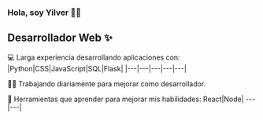 ### Hola, soy Yilver 👋🏼
## Desarrollador Web ✨ 

:computer: Larga experiencia desarrollando aplicaciones con:
|Python|CSS|JavaScript|SQL|Flask|
|---|---|---|---|---|


💪🏼 Trabajando diariamente para mejorar como desarrollador.

👀 Herramientas que aprender para mejorar mis habilidades:
React|Node|
---|---|
<!--
**YilverQ/YilverQ** is a ✨ _special_ ✨ repository because its `README.md` (this file) appears on your GitHub profile.

Here are some ideas to get you started:

- 🔭 I’m currently working on ...
- 🌱 I’m currently learning ...
- 👯 I’m looking to collaborate on ...
- 🤔 I’m looking for help with ...
- 💬 Ask me about ...
- 📫 How to reach me: ...
- 😄 Pronouns: ...
- ⚡ Fun fact: ...
-->
